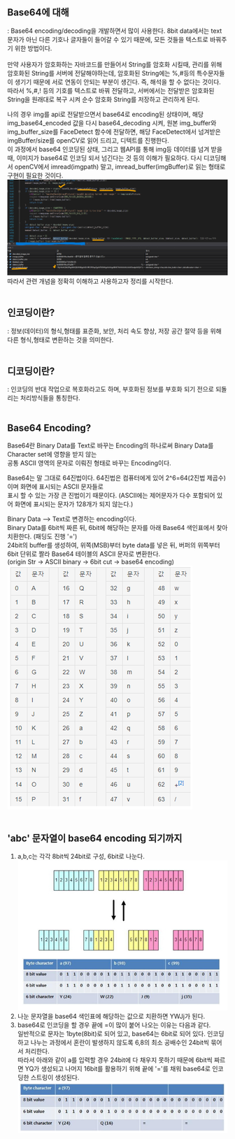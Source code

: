 ## Base64에 대해 

: Base64 encoding/decoding을 개발하면서 많이 사용한다. 8bit data에서는 text 문자가 아닌 다른 기호나 글자들이 들어갈 수 있기 때문에, 모든 것들을 텍스트로 바꿔주기 위한 방법이다. <br><br>
만약 사용자가 암호화하는 자바코드를 만들어서 String를 암호화 시킬때, 관리를 위해 암호화된 String를 서버에 전달해야하는데, 암호화된 String에는 %,#등의 특수문자들이 생기기 때문에 서로 연동이 안되는 부분이 생긴다. 즉, 해석을 할 수 없다는 것이다.
따라서 %,#,! 등의 기호를 텍스트로 바꿔 전달하고, 서버에서는 전달받은 암호화된 String을 원래대로 복구 시켜 순수 암호화 String를 저장하고 관리하게 된다.<br>

나의 경우 img를 api로 전달받으면서 base64로 encoding된 상태이며, 해당 img_base64_encoded 값을 다시 base64_decoding 시켜, 원본 img_buffer와 img_buffer_size를 FaceDetect 함수에 전달하면, 해당 FaceDetect에서 넘겨받은 imgBuffer/size를 openCV로 읽어 드리고, 디텍트를 진행한다.<br>
이 과정에서 base64 인코딩된 상태, 그리고 웹API를 통해 img등 데이터를 넘겨 받을때, 이미지가 base64로 인코딩 되서 넘긴다는 것 등의 이해가 필요하다. 다시 디코딩해서 openCV에서 imread(imgpath) 말고, imread_buffer(imgBuffer)로 읽는 형태로 구현이 필요한 것이다. <br>
![img.png](../img/base64_4.png)
<br>
따라서 관련 개념을 정확히 이해하고 사용하고자 정리를 시작한다.<br><br>

## 인코딩이란?
: 정보(데이터)의 형식,형태를 표준화, 보안, 처리 속도 향상, 저장 공간 절약 등을 위해 다른 형식,형태로 변환하는 것을 의미한다.<br><br>
## 디코딩이란?
: 인코딩의 반대 작업으로 복호화라고도 하며, 부호화된 정보를 부호화 되기 전으로 되돌리는 처리방식들을 통칭한다.<br><br>

## Base64 Encoding?
Base64란 Binary Data를 Text로 바꾸는 Encoding의 하나로써 Binary Data를 Character set에 영향을 받지 않는 <br>
공통 ASCII 영역의 문자로 이뤄진 형태로 바꾸는 Encoding이다. <br>

Base64는 말 그대로 64진법이다. 64진법은 컴퓨터에게 있어 2^6=64(2진법 제곱수)이며 화면에 표시되는 ASCII 문자들로 <br>
표시 할 수 있는 가장 큰 진법이기 때문이다. (ASCII에는 제어문자가 다수 포함되어 있어 화면에 표시되는 문자가 128개가 되지 않는다.) <br>

Binary Data --> Text로 변경하는 encoding이다. <br>
Binary Data를 6bit씩 짜른 뒤, 6bit에 해당하는 문자를 아래 Base64 색인표에서 찾아 치환한다. (패딩도 진행 '=') <br>
24bit의 buffer를 생성하여, 위쪽(MSB)부터 byte data를 넣은 뒤, 버퍼의 위쪽부터 6bit 단위로 짤라 Base64 테이블의 ASCII 문자로 변환한다.<br>
(origin Str -> ASCII binary -> 6bit cut -> base64 encoding)<br>
![img.png](../img/base64_1.png)
<br><br>

## 'abc' 문자열이 base64 encoding 되기까지
1. a,b,c는 각각 8bit씩 24bit로 구성, 6bit로 나눈다.<br>
![img.png](../img/base64_2.png)
2. 나눈 문자열을 base64 색인표에 해당하는 값으로 치환하면 YWJj가 된다.<br>
3. base64로 인코딩을 할 경우 끝에 =이 많이 붙어 나오는 이유는 다음과 같다.<br>
   일반적으로 문자는 1byte(8bit)로 되어 있고, base64는 6bit로 되어 있다. 인코딩하고 나누는 과정에서 혼란이 발생하지 않도록 6,8의 최소 공배수인 24bit씩 묶어서 처리한다.<br>
   따라서 아래와 같이 a를 입력할 경우 24bit에 다 채우지 못하기 때문에 6bit씩 짜르면 YQ가 생성되고 나머지 16bit를 활용하기 위해 끝에 '='를 채워 base64로 인코딩한 스트링이 생성된다.<br>
   ![img.png](../img/base64_3.png)

<br>